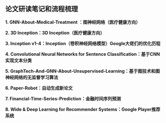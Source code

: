 ## 论文研读笔记和流程梳理

**1. GNN-About-Medical-Treatment ：图神经网络（医疗健康方向）**

**2. 3D Inception：3D Inception（医疗健康方向）**

**3. Inception v1-4：Inception（卷积神经网络模型）Google大佬们的优化历程**

**4. Convolutional Neural Networks for Sentence Classification：基于CNN实现文本分类**

**5. GraphTech-And-GNN-About-Unsupervised-Learning：基于图技术和图神经网络的无监督学习算法**

**6. Paper-Robot：自动生成新论文**

**7. Financial-Time-Series-Prediction：金融时间序列预测**

**8. Wide & Deep Learning for Recommender Systems：Google Player推荐系统**
